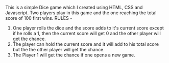 This is a simple Dice game which I created using HTML, CSS and Javascript. Two players play in this game and the one reaching the total score of 100 first wins.
RULES -

1. One player rolls the dice and the score adds to it's current score except if he rolls a 1, then the current score will get 0 and the other player will get the chance.
2. The player can hold the current score and it will add to his total score but the the other player will get the chance.
3. The Player 1 will get the chance if one opens a new game.
